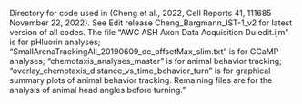Directory for code used in (Cheng et al., 2022, Cell Reports 41, 111685 November 22, 2022). See Edit release Cheng_Bargmann_IST-1_v2 for latest version of all codes. 
The file “AWC ASH Axon Data Acquisition Du edit.ijm” is for pHluorin analyses; “SmallArenaTrackingAll_20190609_dc_offsetMax_slim.txt” is for GCaMP analyses; “chemotaxis_analyses_master” is for animal behavior tracking; “overlay_chemotaxis_distance_vs_time_behavior_turn” is for graphical summary plots of animal behavior tracking. Remaining files are for the analysis of animal head angles before turning.”
